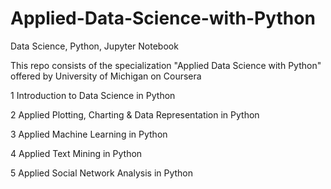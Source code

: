 # Applied-Data-Science-with-Python
Data Science, Python, Jupyter Notebook

This repo consists of the specialization "Applied Data Science with Python" offered by University of Michigan on Coursera

1 Introduction to Data Science in Python

2 Applied Plotting, Charting & Data Representation in Python

3 Applied Machine Learning in Python

4 Applied Text Mining in Python

5 Applied Social Network Analysis in Python
